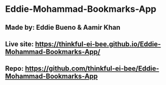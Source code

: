 # Eddie-Mohammad-Bookmarks-App

## Made by: Eddie Bueno & Aamir Khan
## Live site: https://thinkful-ei-bee.github.io/Eddie-Mohammad-Bookmarks-App/
## Repo: https://github.com/thinkful-ei-bee/Eddie-Mohammad-Bookmarks-App
